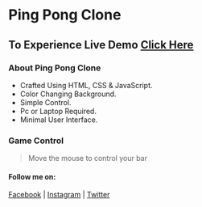 # Ping Pong Clone
## To Experience Live Demo [Click Here](https://md-mussanna-bin-sharif.github.io/ping-pong/)
### About Ping Pong Clone
- Crafted Using HTML, CSS & JavaScript.
- Color Changing Background.
- Simple Control.
- Pc or Laptop Required.
- Minimal User Interface.
### Game Control
> Move the mouse to control your bar

#### Follow me on:
[Facebook](https://www.facebook.com/md.mussanna.bin.sharif) | [Instagram](https://www.instagram.com/md_mussanna_bin_sharif) | [Twitter](https://twitter.com/mahin_tweets)